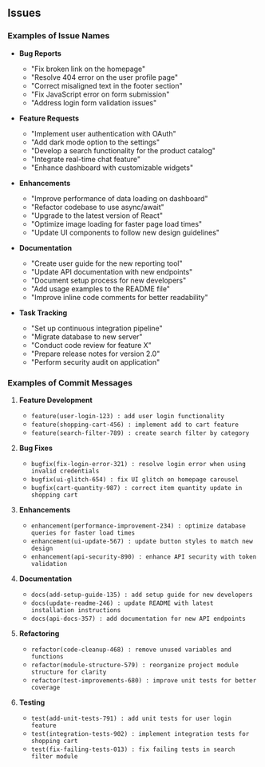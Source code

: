 
## Issues

### Examples of Issue Names

- **Bug Reports**
    - "Fix broken link on the homepage"
    - "Resolve 404 error on the user profile page"
    - "Correct misaligned text in the footer section"
    - "Fix JavaScript error on form submission"
    - "Address login form validation issues"
- **Feature Requests**
    
    - "Implement user authentication with OAuth"
    - "Add dark mode option to the settings"
    - "Develop a search functionality for the product catalog"
    - "Integrate real-time chat feature"
    - "Enhance dashboard with customizable widgets"
- **Enhancements**
    
    - "Improve performance of data loading on dashboard"
    - "Refactor codebase to use async/await"
    - "Upgrade to the latest version of React"
    - "Optimize image loading for faster page load times"
    - "Update UI components to follow new design guidelines"
- **Documentation**
    
    - "Create user guide for the new reporting tool"
    - "Update API documentation with new endpoints"
    - "Document setup process for new developers"
    - "Add usage examples to the README file"
    - "Improve inline code comments for better readability"
- **Task Tracking**
    
    - "Set up continuous integration pipeline"
    - "Migrate database to new server"
    - "Conduct code review for feature X"
    - "Prepare release notes for version 2.0"
    - "Perform security audit on application"

### Examples of Commit Messages

1. **Feature Development**
    
    - `feature(user-login-123) : add user login functionality`
    - `feature(shopping-cart-456) : implement add to cart feature`
    - `feature(search-filter-789) : create search filter by category`
    
1. **Bug Fixes**
    - `bugfix(fix-login-error-321) : resolve login error when using invalid credentials`
    - `bugfix(ui-glitch-654) : fix UI glitch on homepage carousel`
    - `bugfix(cart-quantity-987) : correct item quantity update in shopping cart`
    
1. **Enhancements**
    - `enhancement(performance-improvement-234) : optimize database queries for faster load times`
    - `enhancement(ui-update-567) : update button styles to match new design`
    - `enhancement(api-security-890) : enhance API security with token validation`
    
1. **Documentation**
    - `docs(add-setup-guide-135) : add setup guide for new developers`
    - `docs(update-readme-246) : update README with latest installation instructions`
    - `docs(api-docs-357) : add documentation for new API endpoints`
    
1. **Refactoring**
    - `refactor(code-cleanup-468) : remove unused variables and functions`
    - `refactor(module-structure-579) : reorganize project module structure for clarity`
    - `refactor(test-improvements-680) : improve unit tests for better coverage`
    
1. **Testing**
    - `test(add-unit-tests-791) : add unit tests for user login feature`
    - `test(integration-tests-902) : implement integration tests for shopping cart`
    - `test(fix-failing-tests-013) : fix failing tests in search filter module`


